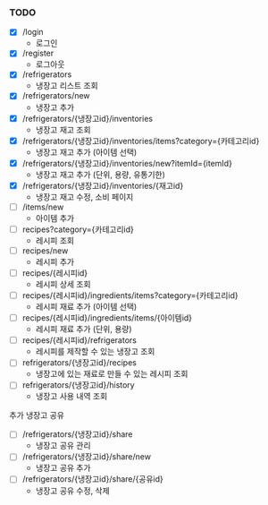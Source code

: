 

### TODO
- [x] /login
  - 로그인
- [x] /register
  - 로그아웃
- [x] /refrigerators
  - 냉장고 리스트 조회
- [x] /refrigerators/new
  - 냉장고 추가
- [x] /refrigerators/{냉장고id}/inventories
  - 냉장고 재고 조회
- [x] /refrigerators/{냉장고id}/inventories/items?category={카테고리id}
  - 냉장고 재고 추가 (아이템 선택)
- [x] /refrigerators/{냉장고id}/inventories/new?itemId={itemId}
  - 냉장고 재고 추가 (단위, 용량, 유통기한)
- [x] /refrigerators/{냉장고id}/inventories/{재고id}
  - 냉장고 재고 수정, 소비 페이지
- [ ] /items/new
  - 아이템 추가
- [ ] recipes?category={카테고리id}
  - 레시피 조회
- [ ] recipes/new
  - 레시피 추가
- [ ] recipes/{레시피id}
  - 레시피 상세 조회
- [ ] recipes/{레시피id}/ingredients/items?category={카테고리id}
  - 레시피 재료 추가 (아이템 선택)
- [ ] recipes/{레시피id}/ingredients/items/{아이템id}
  - 레시피 재료 추가 (단위, 용량)
- [ ] recipes/{레시피id}/refrigerators
  - 레시피를 제작할 수 있는 냉장고 조회
- [ ] refrigerators/{냉장고id}/recipes
  - 냉장고에 있는 재료로 만들 수 있는 레시피 조회
- [ ] refrigerators/{냉장고id}/history
  - 냉장고 사용 내역 조회

추가
냉장고 공유
- [ ] /refrigerators/{냉장고id}/share
  - 냉장고 공유 관리
- [ ] /refrigerators/{냉장고id}/share/new
  - 냉장고 공유 추가
- [ ] /refrigerators/{냉장고id}/share/{공유id}
  - 냉장고 공유 수정, 삭제